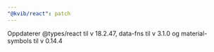 ```yaml
---
"@kvib/react": patch
---
```


Oppdaterer @types/react til v 18.2.47, data-fns til v 3.1.0 og material-symbols til v 0.14.4

